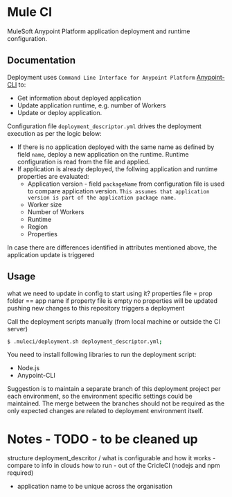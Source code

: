 # Mule CI

MuleSoft Anypoint Platform application deployment and runtime configuration.

## Documentation

Deployment uses `Command Line Interface for Anypoint Platform` [Anypoint-CLI](https://docs.mulesoft.com/runtime-manager/anypoint-platform-cli) to:
* Get information about deployed application
* Update application runtime, e.g. number of Workers
* Update or deploy application.

Configuration file `deployment_descriptor.yml` drives the deployment execution as per the logic below:

* If there is no application deployed with the same name as defined by field `name`, deploy a new application on the runtime. Runtime configuration is read from the file and applied.
* If application is already deployed, the follwing application and runtime properties are evaluated:
    * Application version - field `packageName` from configuration file is used to compare application version. `This assumes that application version is part of the application package name.`
    * Worker size
    * Number of Workers
    * Runtime
    * Region
    * Properties

In case there are differences identified in attributes mentioned above, the application update is triggered

## Usage

what we need to update in config to start using it?
properties file = prop folder == app name
if property file is empty no properties will be updated 
pushing new changes to this repository triggers a deployment

Call the deployment scripts manually (from local machine or outside the CI server)
```sh
$ .muleci/deployment.sh deployment_descriptor.yml;
```

You need to install following libraries to run the deployment script: 
* Node.js
* Anypoint-CLI

Suggestion is to maintain a separate branch of this deployment project per each environment, so the environment specific settings could be maintained. The merge between the branches should not be required as the only expected changes are related to deployment environment itself.


# Notes - TODO - to be cleaned up

structure
deployment_descritor / what is configurable and how it works - compare to info in clouds
how to run - out of the CricleCI
 (nodejs and npm required)


- application name to be unique across the organisation



